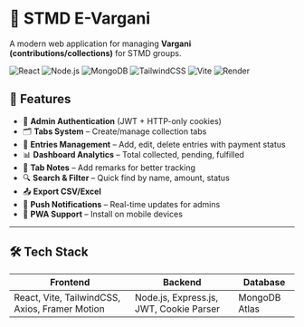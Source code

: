 # 📌 STMD E-Vargani

A modern web application for managing **Vargani (contributions/collections)** for STMD groups.

![React](https://img.shields.io/badge/React-61DAFB?logo=react&logoColor=white)
![Node.js](https://img.shields.io/badge/Node.js-339933?logo=node.js&logoColor=white)
![MongoDB](https://img.shields.io/badge/MongoDB-47A248?logo=mongodb&logoColor=white)
![TailwindCSS](https://img.shields.io/badge/Tailwind%20CSS-06B6D4?logo=tailwind-css&logoColor=white)
![Vite](https://img.shields.io/badge/Vite-646CFF?logo=vite&logoColor=white)
![Render](https://img.shields.io/badge/Render-FF4F00?logo=render&logoColor=white)

## 🚀 Features
- 🔑 **Admin Authentication** (JWT + HTTP-only cookies)
- 🗂️ **Tabs System** – Create/manage collection tabs
- 💸 **Entries Management** – Add, edit, delete entries with payment status
- 📊 **Dashboard Analytics** – Total collected, pending, fulfilled
- 📝 **Tab Notes** – Add remarks for better tracking
- 🔍 **Search & Filter** – Quick find by name, amount, status
- 📤 **Export CSV/Excel**
- 🔔 **Push Notifications** – Real-time updates for admins
- 📱 **PWA Support** – Install on mobile devices

---

## 🛠️ Tech Stack
| Frontend | Backend | Database |
|----------|---------|---------|
| React, Vite, TailwindCSS, Axios, Framer Motion | Node.js, Express.js, JWT, Cookie Parser | MongoDB Atlas |

